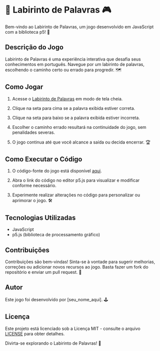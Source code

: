 # 🌟 Labirinto de Palavras 🎮

Bem-vindo ao Labirinto de Palavras, um jogo desenvolvido em JavaScript com a biblioteca p5! 🚀

## Descrição do Jogo

Labirinto de Palavras é uma experiência interativa que desafia seus conhecimentos em português. Navegue por um labirinto de palavras, escolhendo o caminho certo ou errado para progredir. 🗺️

## Como Jogar

1. Acesse o [Labirinto de Palavras](https://editor.p5js.org/igorpix/full/JZphkhsXd) em modo de tela cheia.

2. Clique na seta para cima se a palavra exibida estiver correta.

3. Clique na seta para baixo se a palavra exibida estiver incorreta.

4. Escolher o caminho errado resultará na continuidade do jogo, sem penalidades severas.

5. O jogo continua até que você alcance a saída ou decida encerrar. 🏆

## Como Executar o Código

1. O código-fonte do jogo está disponível [aqui](https://editor.p5js.org/igorpix/sketches/JZphkhsXd).

2. Abra o link do código no editor p5.js para visualizar e modificar conforme necessário.

3. Experimente realizar alterações no código para personalizar ou aprimorar o jogo. 🛠️

## Tecnologias Utilizadas

- JavaScript
- p5.js (biblioteca de processamento gráfico)

## Contribuições

Contribuições são bem-vindas! Sinta-se à vontade para sugerir melhorias, correções ou adicionar novos recursos ao jogo. Basta fazer um fork do repositório e enviar um pull request. 🤝

## Autor

Este jogo foi desenvolvido por [seu_nome_aqui]. 🕹️

## Licença

Este projeto está licenciado sob a Licença MIT - consulte o arquivo [LICENSE](LICENSE) para obter detalhes.

Divirta-se explorando o Labirinto de Palavras! 🎉
